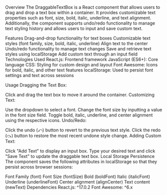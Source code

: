 Overview
The DraggableTextBox is a React component that allows users to drag and drop a text box within a container. It provides customizable text properties such as font, size, bold, italic, underline, and text alignment. Additionally, the component supports undo/redo functionality to manage text styling history and allows users to input and save custom text.

Features
Drag-and-drop functionality for text boxes
Customizable text styles (font family, size, bold, italic, underline)
Align text to the center
Undo/redo functionality to manage text changes
Save and retrieve text styles using localStorage
Add custom text through an input field
Technologies Used
React.js: Frontend framework
JavaScript (ES6+): Core language
CSS: Styling for custom design and layout
Font Awesome: Icons for bold, italic, and other text features
localStorage: Used to persist font settings and text across sessions

Usage
Dragging the Text Box:

Click and drag the text box to move it around the container.
Customizing Text:

Use the dropdown to select a font.
Change the font size by inputting a value in the font size field.
Toggle bold, italic, underline, and center alignment using the respective icons.
Undo/Redo:

Click the undo (⤺) button to revert to the previous text style.
Click the redo (⤼) button to restore the most recent undone style change.
Adding Custom Text:

Click "Add Text" to display an input box.
Type your desired text and click "Save Text" to update the draggable text box.
Local Storage Persistence
The component saves the following attributes in localStorage so that they persist across browser sessions:

Font Family (font)
Font Size (fontSize)
Bold (boldFont)
Italic (italicFont)
Underline (underlineFont)
Center alignment (alignCenter)
Text content (newText)
Dependencies
React.js: ^17.0.2
Font Awesome: ^6.x
 
 
